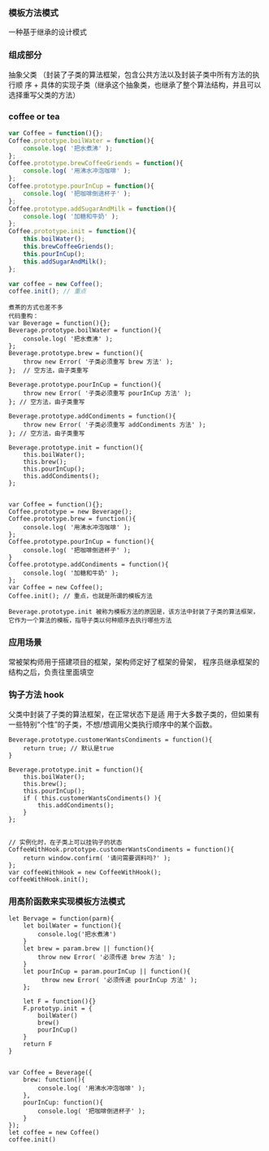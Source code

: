 ### 模板方法模式
一种基于继承的设计模式
### 组成部分
抽象父类 （封装了子类的算法框架，包含公共方法以及封装子类中所有方法的执行顺 序
+
具体的实现子类（继承这个抽象类，也继承了整个算法结构，并且可以选择重写父类的方法）

### coffee or tea
```js
var Coffee = function(){};
Coffee.prototype.boilWater = function(){
    console.log( '把水煮沸' );
};
Coffee.prototype.brewCoffeeGriends = function(){
    console.log( '用沸水冲泡咖啡' );
};
Coffee.prototype.pourInCup = function(){
    console.log( '把咖啡倒进杯子' );
};
Coffee.prototype.addSugarAndMilk = function(){
    console.log( '加糖和牛奶' );
};
Coffee.prototype.init = function(){
    this.boilWater();
    this.brewCoffeeGriends();
    this.pourInCup();
    this.addSugarAndMilk();
};

var coffee = new Coffee();
coffee.init(); // 重点
```




    煮茶的方式也差不多
    代码重构：
    var Beverage = function(){};
    Beverage.prototype.boilWater = function(){ 
        console.log( '把水煮沸' );
    };
    Beverage.prototype.brew = function(){
        throw new Error( '子类必须重写 brew 方法' );
    };  // 空方法，由子类重写
    
    Beverage.prototype.pourInCup = function(){
        throw new Error( '子类必须重写 pourInCup 方法' );
    }; // 空方法，由子类重写
    
    Beverage.prototype.addCondiments = function(){
        throw new Error( '子类必须重写 addCondiments 方法' );
    }; // 空方法，由子类重写
    
    Beverage.prototype.init = function(){ 
        this.boilWater();
        this.brew();
        this.pourInCup(); 
        this.addCondiments();
    };


    var Coffee = function(){}; 
    Coffee.prototype = new Beverage();
    Coffee.prototype.brew = function(){ 
        console.log( '用沸水冲泡咖啡' );
    };
    Coffee.prototype.pourInCup = function(){
        console.log( '把咖啡倒进杯子' );
    }
    Coffee.prototype.addCondiments = function(){    
        console.log( '加糖和牛奶' );
    };
    var Coffee = new Coffee(); 
    Coffee.init(); // 重点，也就是所谓的模板方法
    
    Beverage.prototype.init 被称为模板方法的原因是，该方法中封装了子类的算法框架，它作为一个算法的模板，指导子类以何种顺序去执行哪些方法

### 应用场景
常被架构师用于搭建项目的框架，架构师定好了框架的骨架， 程序员继承框架的结构之后，负责往里面填空

### 钩子方法 hook
父类中封装了子类的算法框架，在正常状态下是适 用于大多数子类的，但如果有一些特别“个性”的子类，不想/想调用父类执行顺序中的某个函数。

    Beverage.prototype.customerWantsCondiments = function(){
        return true; // 默认是true
    }
    
    Beverage.prototype.init = function(){
        this.boilWater();
        this.brew();
        this.pourInCup();
        if ( this.customerWantsCondiments() ){
            this.addCondiments();
        }
    };


    // 实例化时，在子类上可以挂钩子的状态
    CoffeeWithHook.prototype.customerWantsCondiments = function(){
        return window.confirm( '请问需要调料吗?' );
    };
    var coffeeWithHook = new CoffeeWithHook(); 
    coffeeWithHook.init();

### 用高阶函数来实现模板方法模式
    let Bervage = function(parm){
        let boilWater = function(){
            console.log('把水煮沸')
        }
        let brew = param.brew || function(){
            throw new Error( '必须传递 brew 方法' );
        }
        let pourInCup = param.pourInCup || function(){
             throw new Error( '必须传递 pourInCup 方法' );
        };
    
        let F = function(){}
        F.prototyp.init = {
            boilWater()
            brew()
            pourInCup()
        }
        return F
    }


    var Coffee = Beverage({
        brew: function(){
            console.log( '用沸水冲泡咖啡' );
        },
        pourInCup: function(){
            console.log( '把咖啡倒进杯子' );
        }
    });
    let coffee = new Coffee()
    coffee.init()
